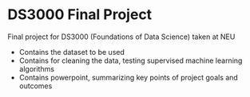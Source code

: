 # DS3000 Final Project
Final project for DS3000 (Foundations of Data Science) taken at NEU

- Contains the dataset to be used 
- Contains for cleaning the data, testing supervised machine learning algorithms
- Contains powerpoint, summarizing key points of project goals and outcomes
